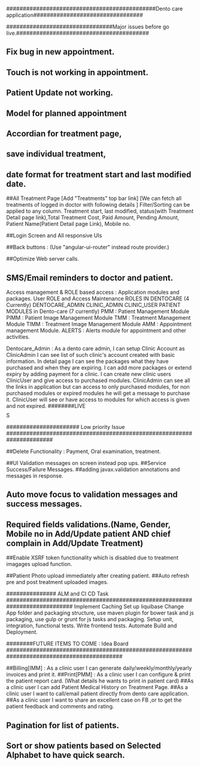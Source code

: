 
#############################################Dento care application#################################

################################Major issues before go live.########################################
## Fix bug in new appointment.
## Touch is not working in appointment.
## Patient Update not working.
## Model for planned appointment
## Accordian for treatment page,
## save individual treatment,
## date format for treatment start and last modified date.


##All Treatment Page [Add "Treatments" top bar link]
[We can fetch all treatments of logged in doctor with following details ]
Filter/Sorting can be applied to any column.
Treatment start, last modified, status(with Treatment Detail page link),Total Treatment Cost, Paid Amount, Pending Amount,
Patient Name(Patient Detail page Link), Mobile no.

##Login Screen and All responsive UIs

##Back buttons : (Use "angular-ui-router" instead route provider.)

##Optimize Web server calls.

## SMS/Email reminders to doctor and patient.

Access management & ROLE based access : Application modules and packages.
User ROLE and Access Maintenance
ROLES IN DENTOCARE (4 Currently)
    DENTOCARE_ADMIN
    CLINIC_ADMIN
    CLINIC_USER
    PATIENT
MODULES in Dento-care (7 currently)
    PMM : Patient Management Module
    PIMM : Patient Image Management Module
    TMM : Treatment Management Module
    TIMM : Treatment Image Management Module
    AMM : Appointment management Module.
    ALERTS : Alerts module for appointment and other activities.

Dentocare_Admin :
    As a dento care admin,
    I can setup Clinic Account as ClinicAdmin
    I can see list of such clinic's account created with basic information.
    In detail page I can see the packages what they have purchased and when they are expiring.
    I can add more packages or extend expiry by adding payment for a clinic.
    I can create new clinic users ClinicUser and give access to purchased modules.
    ClinicAdmin can see all the links in application but can access to only purchased modules, for non purchased modules
    or expired modules he will get a message to purchase it.
    ClinicUser will see or have access to modules for which access is given and not expired.
########LIVE$$$$$$$$$$$$$$$$S

###################### Low priority Issue ######################################################################

##Delete Functionality : Payment, Oral examination, treatment.

##UI Validation messages on screen instead pop ups.
##Service Success/Failure Messages.
##adding javax.validation annotations and messages in response.
## Auto move focus to validation messages and success messages.
## Required fields validations.(Name, Gender, Mobile no in Add/Update patient AND chief complain in Add/Update Treatment)

##Enable XSRF token functionality which is disabled due to treatment imagages upload function.

##Patient Photo upload immediately after creating patient.
##Auto refresh pre and post treatment uploaded images.

############### ALM and CI CD Task ############################################################################
Implement Caching
Set up liquibase
Change App folder and packaging structure, use maven plugin for bower task and js packaging, use gulp or grunt for js tasks and packaging.
Setup unit, integration, functional tests.
Write frontend tests.
Automate Build and Deployment.

########FUTURE ITEMS TO COME : Idea Board  ###########################################################################################

##Billing[IMM] : As a clinic user I can generate daily/weekly/monthly/yearly invoices and print it.
##Print[PMM] : As a clinic user I can configure & print the patient report card. (What details he wants to print in patient card)
##As a clinic user I can add Patient Medical History on Treatment Page.
##As a clinic user I want to call/email patient directly from dento care application.
##As a clinic user I want to share an excellent case on FB ,or to get the patient feedback and comments and rating.
## Pagination for list of patients.
## Sort or show patients based on Selected Alphabet to have quick search.
